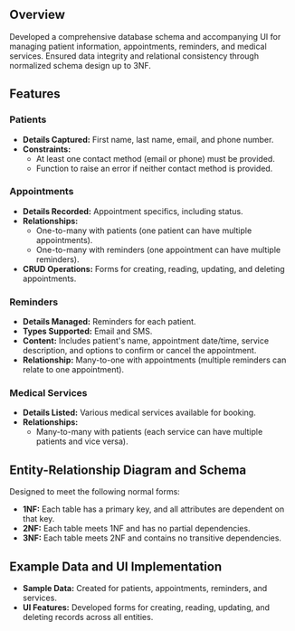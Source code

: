 ## Overview
Developed a comprehensive database schema and accompanying UI for managing patient information, appointments, reminders, and medical services. Ensured data integrity and relational consistency through normalized schema design up to 3NF.

## Features

### Patients
- **Details Captured:** First name, last name, email, and phone number.
- **Constraints:**
  - At least one contact method (email or phone) must be provided.
  - Function to raise an error if neither contact method is provided.

### Appointments
- **Details Recorded:** Appointment specifics, including status.
- **Relationships:**
  - One-to-many with patients (one patient can have multiple appointments).
  - One-to-many with reminders (one appointment can have multiple reminders).
- **CRUD Operations:** Forms for creating, reading, updating, and deleting appointments.

### Reminders
- **Details Managed:** Reminders for each patient.
- **Types Supported:** Email and SMS.
- **Content:** Includes patient's name, appointment date/time, service description, and options to confirm or cancel the appointment.
- **Relationship:** Many-to-one with appointments (multiple reminders can relate to one appointment).

### Medical Services
- **Details Listed:** Various medical services available for booking.
- **Relationships:**
  - Many-to-many with patients (each service can have multiple patients and vice versa).

## Entity-Relationship Diagram and Schema
Designed to meet the following normal forms:
- **1NF:** Each table has a primary key, and all attributes are dependent on that key.
- **2NF:** Each table meets 1NF and has no partial dependencies.
- **3NF:** Each table meets 2NF and contains no transitive dependencies.

## Example Data and UI Implementation
- **Sample Data:** Created for patients, appointments, reminders, and services.
- **UI Features:** Developed forms for creating, reading, updating, and deleting records across all entities.
